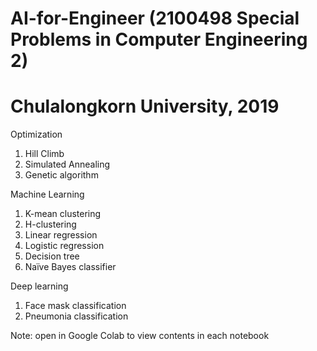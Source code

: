 # AI-for-Engineer (2100498 Special Problems in Computer Engineering 2)
# Chulalongkorn University, 2019

Optimization
1. Hill Climb
2. Simulated Annealing
3. Genetic algorithm
  
Machine Learning
1. K-mean clustering
2. H-clustering
3. Linear regression
4. Logistic regression
5. Decision tree
6. Naïve Bayes classifier
  
Deep learning
1. Face mask classification
2. Pneumonia classification
  
Note: open in Google Colab to view contents in each notebook
